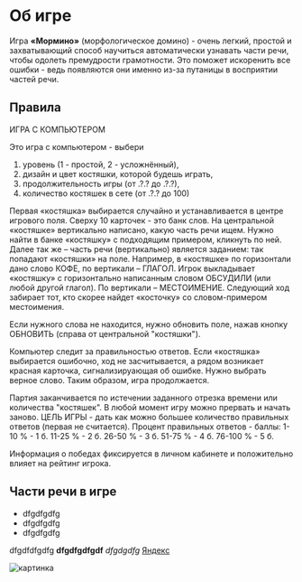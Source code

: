 # Об игре

Игра **&laquo;Мормино&raquo;** (морфологическое домино) - очень легкий, простой и захватывающий способ научиться автоматически узнавать части речи, чтобы одолеть премудрости грамотности. Это поможет искоренить все ошибки - ведь появляются они именно из-за путаницы в восприятии частей речи.

## Правила

ИГРА С КОМПЬЮТЕРОМ

Это игра с компьютером - выбери 
1) уровень (1 - простой, 2 - усложнённый),
2) дизайн и цвет костяшки, которой будешь играть,
3) продолжительность игры (от .?.? до .?.?),
4) количество костяшек в сете (от .?.? до 100)

Первая «костяшка» выбирается случайно и устанавливается в центре игрового поля. Сверху 10 карточек - это банк слов. На центральной «костяшке» вертикально написано, какую часть речи ищем. Нужно найти в банке «костяшку» с подходящим примером, кликнуть по ней. Далее так же – часть речи (вертикально) является заданием: так попадают «костяшки» на поле. Например, в «костяшке» по горизонтали дано слово КОФЕ, по вертикали – ГЛАГОЛ. Игрок выкладывает «костяшку» с горизонтально написанным словом ОБСУДИЛИ (или любой другой глагол). По вертикали – МЕСТОИМЕНИЕ. Следующий ход забирает тот, кто скорее найдет «косточку» со словом-примером местоимения.

Если нужного слова не находится, нужно обновить поле, нажав кнопку ОБНОВИТЬ (справа от центральной "костяшки").

Компьютер следит за правильностью ответов. Если «костяшка» выбирается ошибочно, ход не засчитывается, а рядом возникает красная карточка, сигнализируающая об ошибке. Нужно выбрать верное слово. Таким образом, игра продолжается.

Партия заканчивается по истечении заданного отрезка времени или количества "костяшек". В любой момент игру можно прервать и начать заново. ЦЕЛЬ ИГРЫ - дать как можно большее количество правильных ответов (первая не считается).
Процент правильных ответов - баллы:
1-10 % - 1 б.
11-25 % - 2 б.
26-50 % - 3 б.
51-75 % - 4 б.
76-100 % - 5 б.

Информация о победах фиксируется в личном кабинете и положительно влияет на рейтинг игрока.

## Части речи в игре

* dfgdfgdfg
* dfgdfgdfg
* dfgdfgdfg

dfgdfdfgdfg **dfgdfgdfgdf** *dfgdgdfg* [Яндекс](http://ya.ru) 

![картинка](path/to/image.png)

<br>